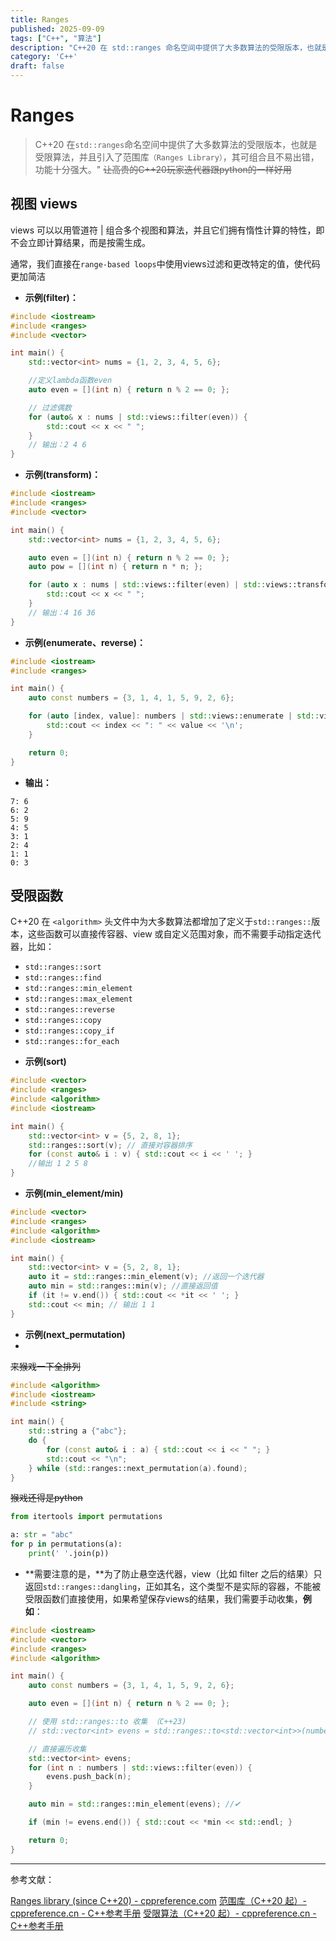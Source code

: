 ```yaml
---
title: Ranges
published: 2025-09-09
tags: ["C++", "算法"]
description: "C++20 在 std::ranges 命名空间中提供了大多数算法的受限版本，也就是受限算法，并且引入了范围库（Ranges Library），其可组合且不易出错，功能更加强大。"
category: 'C++'
draft: false
---
```

# Ranges

> C++20 在`std::ranges`命名空间中提供了大多数算法的受限版本，也就是受限算法，并且引入了范围库`（Ranges Library）`，其可组合且不易出错，功能十分强大。"
> ~~让高贵的C++20玩家迭代器跟python的一样好用~~

## 视图 views

views 可以以用管道符 | 组合多个视图和算法，并且它们拥有惰性计算的特性，即不会立即计算结果，而是按需生成。

通常，我们直接在`range-based loops`中使用views过滤和更改特定的值，使代码更加简洁


* **示例(filter)：**
```cpp
#include <iostream>
#include <ranges>
#include <vector>

int main() {
    std::vector<int> nums = {1, 2, 3, 4, 5, 6};

    //定义lambda函数even
    auto even = [](int n) { return n % 2 == 0; };

    // 过滤偶数
    for (auto& x : nums | std::views::filter(even)) {
        std::cout << x << " ";
    }
    // 输出：2 4 6
}
```

* **示例(transform)：**
```cpp
#include <iostream>
#include <ranges>
#include <vector>

int main() {
    std::vector<int> nums = {1, 2, 3, 4, 5, 6};

    auto even = [](int n) { return n % 2 == 0; };
	auto pow = [](int n) { return n * n; };

    for (auto x : nums | std::views::filter(even) | std::views::transform(pow)) {
        std::cout << x << " ";
    }
    // 输出：4 16 36
}
```

* **示例(enumerate、reverse)：**
```cpp
#include <iostream>
#include <ranges>

int main() {
    auto const numbers = {3, 1, 4, 1, 5, 9, 2, 6};

    for (auto [index, value]: numbers | std::views::enumerate | std::views::reverse) {
        std::cout << index << ": " << value << '\n';
    }

    return 0;
}

```
* **输出：**
```
7: 6
6: 2
5: 9
4: 5
3: 1
2: 4
1: 1
0: 3
```


## 受限函数
C++20 在 `<algorithm>` 头文件中为大多数算法都增加了定义于`std::ranges::`版本，这些函数可以直接传容器、view 或自定义范围对象，而不需要手动指定迭代器，比如：
- `std::ranges::sort`
- `std::ranges::find`
- `std::ranges::min_element`
- `std::ranges::max_element`
- `std::ranges::reverse`
- `std::ranges::copy`
- `std::ranges::copy_if`
- `std::ranges::for_each`

* **示例(sort)**
```cpp
#include <vector>
#include <ranges>
#include <algorithm>
#include <iostream>

int main() {
    std::vector<int> v = {5, 2, 8, 1};
    std::ranges::sort(v); // 直接对容器排序
	for (const auto& i : v) { std::cout << i << ' '; }
    //输出 1 2 5 8
}
```

* **示例(min_element/min)**
```cpp
#include <vector>
#include <ranges>
#include <algorithm>
#include <iostream>

int main() {
    std::vector<int> v = {5, 2, 8, 1};
    auto it = std::ranges::min_element(v); //返回一个迭代器
	auto min = std::ranges::min(v); //直接返回值
    if (it != v.end()) { std::cout << *it << ' '; }
	std::cout << min; // 输出 1 1
}
```

* **示例(next_permutation)**
* 
~~来猴戏一下全排列~~

```cpp
#include <algorithm>
#include <iostream>
#include <string>

int main() {
	std::string a {"abc"};
	do {
		for (const auto& i : a) { std::cout << i << " "; }
		std::cout << "\n";
	} while (std::ranges::next_permutation(a).found);
}
```

~~猴戏还得是python~~

```python
from itertools import permutations

a: str = "abc"
for p in permutations(a):
    print(' '.join(p))
```


* **需要注意的是，**为了防止悬空迭代器，view（比如 filter 之后的结果）只返回`std::ranges::dangling`，正如其名，这个类型不是实际的容器，不能被受限函数们直接使用，如果希望保存views的结果，我们需要手动收集，**例如**：

```cpp
#include <iostream>
#include <vector>
#include <ranges>
#include <algorithm>

int main() {
    auto const numbers = {3, 1, 4, 1, 5, 9, 2, 6};

    auto even = [](int n) { return n % 2 == 0; };

    // 使用 std::ranges::to 收集 （C++23)
    // std::vector<int> evens = std::ranges::to<std::vector<int>>(numbers | std::views::filter(even));

    // 直接遍历收集
    std::vector<int> evens;
    for (int n : numbers | std::views::filter(even)) {
        evens.push_back(n);
    }

    auto min = std::ranges::min_element(evens); //✔

    if (min != evens.end()) { std::cout << *min << std::endl; }

    return 0;
}

```

---

参考文献：

[Ranges library (since C++20) - cppreference.com](https://en.cppreference.com/w/cpp/ranges.html)
[范围库（C++20 起）- cppreference.cn - C++参考手册](https://cppreference.cn/w/cpp/ranges)
[受限算法（C++20 起）- cppreference.cn - C++参考手册](https://cppreference.cn/w/cpp/algorithm/ranges)